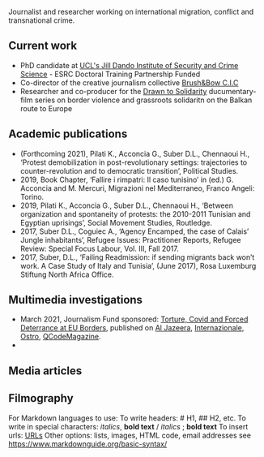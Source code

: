 Journalist and researcher working on international migration, conflict and transnational crime.

## Current work
- PhD candidate at [UCL's Jill Dando Institute of Security and Crime Science](https://www.ucl.ac.uk/jill-dando-institute/) - ESRC Doctoral Training Partnership Funded
- Co-director of the creative journalism collective [Brush&Bow C.I.C](https://brushandbow.com)
- Researcher and co-producer for the [Drawn to Solidarity](https://culturalfoundation.eu/stories/cosround2-border-violence-monitoring-network) ducumentary-film series on border violence and grassroots solidaritn on the Balkan route to Europe

## Academic publications
- (Forthcoming 2021), Pilati K., Acconcia G., Suber D.L., Chennaoui H., ‘Protest demobilization in post-revolutionary settings: trajectories to counter-revolution and to democratic transition’, Political Studies.
- 2019, Book Chapter, ‘Fallire i rimpatri: Il caso tunisino’ in (ed.) G. Acconcia and M. Mercuri, Migrazioni nel Mediterraneo, Franco Angeli: Torino.
- 2019, Pilati K., Acconcia G., Suber D.L., Chennaoui H., ‘Between organization and spontaneity of protests: the 2010-2011 Tunisian and Egyptian uprisings’, Social Movement Studies, Routledge.
- 2017, Suber D.L., Coguiec A., ‘Agency Encamped, the case of Calais’ Jungle inhabitants’, Refugee Issues: Practitioner Reports, Refugee Review: Special Focus Labour, Vol. III, Fall 2017.
- 2017, Suber, D.L., ‘Failing Readmission: if sending migrants back won’t work. A Case Study of Italy and Tunisia’, (June 2017), Rosa Luxemburg Stiftung North Africa Office. 

## Multimedia investigations
- March 2021, Journalism Fund sponsored: [Torture, Covid and Forced Deterrance at EU Borders](https://www.journalismfund.eu/supported-projects/torture-covid-19-and-forced-deterrence-eu-borders), published on [Al Jazeera](https://www.aljazeera.net/news/humanrights/2020/12/27/تحقيق-استقصائي-خاص-للجزيرة-نت-يكشف), [Internazionale](https://www.internazionale.it/sommario), [Ostro](https://www.ostro.si/hr/price/torture-covid-19-i-prisilna-odvracanja-na-granicama), [QCodeMagazine](https://www.qcodemag.it/indice/reportage/tortura-covid-19-e-rimpatri/).
- 

## Media articles

## Filmography


For Markdown languages to use:
To write headers: # H1, ## H2, etc.
To write in special characters: *italics*, **bold text** / _italics_ ; __bold text__
To insert urls: [URLs](https://www.blablabla.com)
Other options: lists, images, HTML code, email addresses see https://www.markdownguide.org/basic-syntax/

